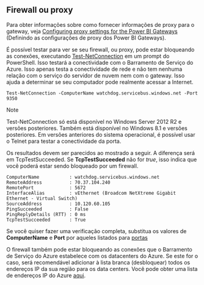 ## <a name="firewall-or-proxy"></a>Firewall ou proxy
Para obter informações sobre como fornecer informações de proxy para o gateway, veja [Configuring proxy settings for the Power BI Gateways](../service-gateway-proxy.md) (Definindo as configurações de proxy dos Power BI Gateways).

É possível testar para ver se seu firewall, ou proxy, pode estar bloqueando as conexões, executando [Test-NetConnection](https://technet.microsoft.com/library/dn372891.aspx) em um prompt do PowerShell. Isso testará a conectividade com o Barramento de Serviço do Azure. Isso apenas testa a conectividade de rede e não tem nenhuma relação com o serviço do servidor de nuvem nem com o gateway. Isso ajuda a determinar se seu computador pode realmente acessar a Internet.

    Test-NetConnection -ComputerName watchdog.servicebus.windows.net -Port 9350

> [!NOTE]
> Test-NetConnection só está disponível no Windows Server 2012 R2 e versões posteriores. Também está disponível no Windows 8.1 e versões posteriores. Em versões anteriores do sistema operacional, é possível usar o Telnet para testar a conectividade da porta.
> 
> 

Os resultados devem ser parecidos ao mostrado a seguir. A diferença será em TcpTestSucceeded. Se **TcpTestSucceeded** não for *true*, isso indica que você poderá estar sendo bloqueado por um firewall.

    ComputerName           : watchdog.servicebus.windows.net
    RemoteAddress          : 70.37.104.240
    RemotePort             : 5672
    InterfaceAlias         : vEthernet (Broadcom NetXtreme Gigabit Ethernet - Virtual Switch)
    SourceAddress          : 10.120.60.105
    PingSucceeded          : False
    PingReplyDetails (RTT) : 0 ms
    TcpTestSucceeded       : True

Se você quiser fazer uma verificação completa, substitua os valores de **ComputerName** e **Port** por aqueles listados para [portas](../service-gateway-onprem.md#ports)

O firewall também pode estar bloqueando as conexões que o Barramento de Serviço do Azure estabelece com os datacenters do Azure. Se este for o caso, será recomendável adicionar à lista branca (desbloquear) todos os endereços IP da sua região para os data centers. Você pode obter uma lista de endereços IP do Azure [aqui](https://www.microsoft.com/download/details.aspx?id=41653).

